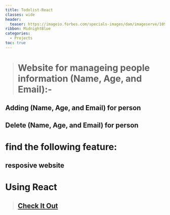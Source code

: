 ```yaml
---
title: Todolist-React
classes: wide
header:
  teaser: https://imageio.forbes.com/specials-images/dam/imageserve/1092571024/0x0.jpg?format=jpg&width=1200
ribbon: MidnightBlue
categories:
  - Projects
toc: true
---
```


> # Website for manageing people information (Name, Age, and Email):-

## Adding (Name, Age, and Email) for person
## Delete (Name, Age, and Email) for person

# find the following feature:
## resposive website

# Using React
> ## [Check It Out](https://mohamedadel6.github.io/Todolist-React/)

